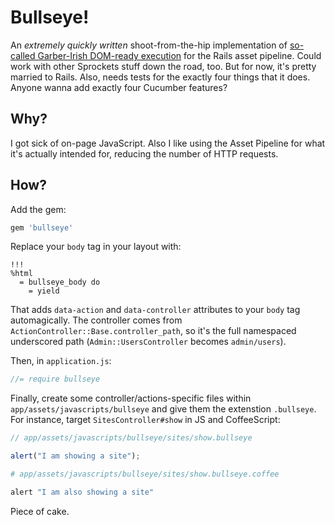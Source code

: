 # Bullseye!

An *extremely quickly written* shoot-from-the-hip implementation of [so-called Garber-Irish DOM-ready execution](http://viget.com/inspire/extending-paul-irishs-comprehensive-dom-ready-execution)
for the Rails asset pipeline. Could work with other Sprockets stuff down the road, too. But for now, it's
pretty married to Rails. Also, needs tests for the exactly four things that it does. Anyone wanna add exactly four Cucumber features?

## Why?

I got sick of on-page JavaScript. Also I like using the Asset Pipeline for what it's actually intended for,
reducing the number of HTTP requests.

## How?

Add the gem:

``` ruby
gem 'bullseye'
```

Replace your `body` tag in your layout with:

``` haml
!!!
%html
  = bullseye_body do
    = yield
```

That adds `data-action` and `data-controller` attributes to your `body` tag automagically. The controller
comes from `ActionController::Base.controller_path`, so it's the full namespaced underscored path (`Admin::UsersController`
becomes `admin/users`).

Then, in `application.js`:

``` javascript
//= require bullseye
```

Finally, create some controller/actions-specific files within `app/assets/javascripts/bullseye`
and give them the extenstion `.bullseye`. For instance, target `SitesController#show` in JS and CoffeeScript:

``` javascript
// app/assets/javascripts/bullseye/sites/show.bullseye

alert("I am showing a site");
```

``` coffeescript
# app/assets/javascripts/bullseye/sites/show.bullseye.coffee

alert "I am also showing a site"
```

Piece of cake.
